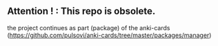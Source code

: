 ## __Attention !__ : This repo is obsolete.

the project continues as part (package) of the anki-cards (https://github.com/pulsovi/anki-cards/tree/master/packages/manager)
